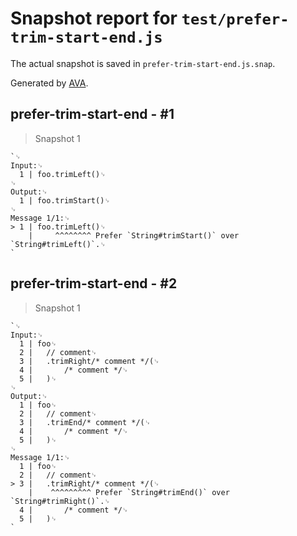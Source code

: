 # Snapshot report for `test/prefer-trim-start-end.js`

The actual snapshot is saved in `prefer-trim-start-end.js.snap`.

Generated by [AVA](https://avajs.dev).

## prefer-trim-start-end - #1

> Snapshot 1

    `␊
    Input:␊
      1 | foo.trimLeft()␊
    ␊
    Output:␊
      1 | foo.trimStart()␊
    ␊
    Message 1/1:␊
    > 1 | foo.trimLeft()␊
        |     ^^^^^^^^ Prefer `String#trimStart()` over `String#trimLeft()`.␊
    `

## prefer-trim-start-end - #2

> Snapshot 1

    `␊
    Input:␊
      1 | foo␊
      2 | 	// comment␊
      3 | 	.trimRight/* comment */(␊
      4 | 		/* comment */␊
      5 | 	)␊
    ␊
    Output:␊
      1 | foo␊
      2 | 	// comment␊
      3 | 	.trimEnd/* comment */(␊
      4 | 		/* comment */␊
      5 | 	)␊
    ␊
    Message 1/1:␊
      1 | foo␊
      2 | 	// comment␊
    > 3 | 	.trimRight/* comment */(␊
        | 	 ^^^^^^^^^ Prefer `String#trimEnd()` over `String#trimRight()`.␊
      4 | 		/* comment */␊
      5 | 	)␊
    `
